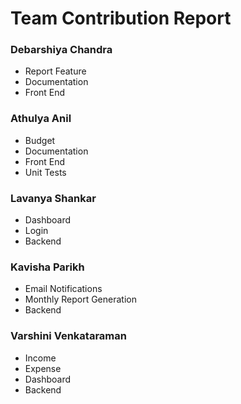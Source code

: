 # Team Contribution Report

### Debarshiya Chandra
- Report Feature
- Documentation
- Front End

### Athulya Anil
- Budget
- Documentation
- Front End
- Unit Tests

### Lavanya Shankar
- Dashboard
- Login
- Backend

### Kavisha Parikh
- Email Notifications
- Monthly Report Generation
- Backend

### Varshini Venkataraman
- Income
- Expense
- Dashboard
- Backend

